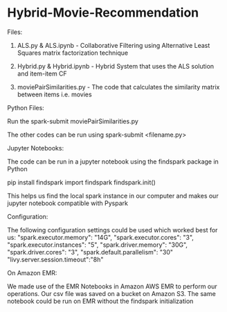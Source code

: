 # Hybrid-Movie-Recommendation

Files:

1) ALS.py & ALS.ipynb - Collaborative Filtering using Alternative Least Squares 
			matrix factorization technique 

2) Hybrid.py & Hybrid.ipynb - Hybrid System that uses the ALS solution and item-item CF

3) moviePairSimilarities.py - The code that calculates the similarity matrix between items i.e. movies


Python Files:

Run the spark-submit moviePairSimilarities.py

The other codes can be run using spark-submit <filename.py>

Jupyter Notebooks:

The code can be run in a jupyter notebook using the findspark package in Python

pip install findspark
import findspark
findspark.init()

This helps us find the local spark instance in our computer and makes our jupyter notebook compatible
with Pyspark

Configuration:

The following configuration settings could be used which worked best for us:
"spark.executor.memory": "14G",
"spark.executor.cores": "3", 
"spark.executor.instances": "5", 
"spark.driver.memory": "30G", 
"spark.driver.cores": "3", 
"spark.default.parallelism": "30" 
"livy.server.session.timeout":"8h" 


On Amazon EMR:

We made use of the EMR Notebooks in Amazon AWS EMR to perform our operations.
Our csv file was saved on a bucket on Amazon S3.
The same notebook could be run on EMR without the findspark initialization



